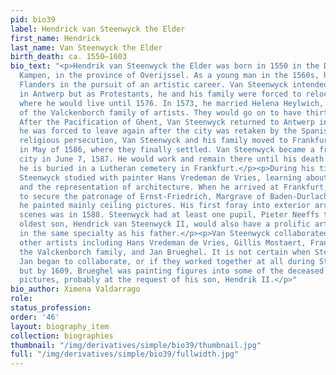 ```yaml
---
pid: bio39
label: Hendrick van Steenwyck the Elder
first_name: Hendrick
last_name: Van Steenwyck the Elder
birth_death: ca. 1550–1603
bio_text: "<p>Hendrik van Steenwyck the Elder was born in 1550 in the Dutch town of
  Kampen, in the province of Overijssel. As a young man in the 1560s, he moved to
  Flanders in the pursuit of an artistic career. Van Steenwyck intended to settle
  in Antwerp but as Protestants, he and his family were forced to relocate to Aachen,
  where he would live until 1576. In 1573, he married Helena Heylwich, who was part
  of the Valckenborch family of artists. They would go on to have thirteen children.
  After the Pacification of Ghent, Van Steenwyck returned to Antwerp in 1577 until
  he was forced to leave again after the city was retaken by the Spanish. To avoid
  religious persecution, Van Steenwyck and his family moved to Frankfurt, Germany
  in May of 1586, where they finally settled. Van Steenwyck became a freeman of the
  city in June 7, 1587. He would work and remain there until his death in 1603 and
  he is buried in a Lutheran cemetery in Frankfurt.</p><p>During his time in Aachen,
  Steenwyck studied with painter Hans Vredeman de Vries, learning about perspective
  and the representation of architecture. When he arrived at Frankfurt, he was able
  to secure the patronage of Ernst-Friedrich, Margrave of Baden-Durlach, for whom
  he painted mainly ceiling pictures. His first foray into exterior architectural
  scenes was in 1588. Steenwyck had at least one pupil, Pieter Neeffs the Elder. His
  oldest son, Hendrick van Steenwyck II, would also have a prolific artistic career
  in the same specialty as his father.</p><p>Van Steenwyck collaborated with many
  other artists including Hans Vredeman de Vries, Gillis Mostaert, Frans Francken,
  the Valckenborch family, and Jan Brueghel. It is not certain when Steenwyck and
  Jan began to collaborate, or if they worked together at all during Steenwyck’s lifetime;
  but by 1609, Brueghel was painting figures into some of the deceased Van Steenwyck’s
  pictures, probably at the request of his son, Hendrik II.</p>"
bio_author: Ximena Valdarrago
role:
status_profession:
order: '46'
layout: biography_item
collection: biographies
thumbnail: "/img/derivatives/simple/bio39/thumbnail.jpg"
full: "/img/derivatives/simple/bio39/fullwidth.jpg"
---
```

